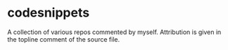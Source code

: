 # codesnippets

A collection of various repos commented by myself. Attribution is given in the topline comment of the source file.

